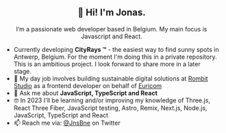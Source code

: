 <h2 align="center">👋 Hi! I'm Jonas.</h2>
<p align="center">I’m a passionate web developer based in Belgium. My main focus is Javascript and React.</p>

- Currently developing **CityRays &trade;** - the easiest way to find sunny spots in Antwerp, Belgium. For the moment I'm doing this in a private repository. This is an ambitious project. I look forward to share more in a later stage.
- 🔭 My day job involves building sustainable digital solutions at [Rombit Studio](https://rombit.studio/) as a frontend developer on behalf of [Euricom](https://www.euri.com/)
- 💬 Ask me about **JavaScript, TypeScript and React**
- 🤓 In 2023 I'll be learning and/or improving my knowledge of Three.js, React Three Fiber, JavaScript testing, Astro, Remix, Next.js, Node.js, JavaScript, TypeScript and React
- 📫 Reach me via: [@JnsBne](https://twitter.com/jnsbne) on Twitter


